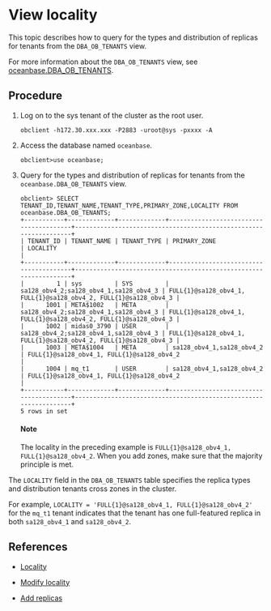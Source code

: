 # View locality

This topic describes how to query for the types and distribution of replicas for tenants from the `DBA_OB_TENANTS` view. 

For more information about the `DBA_OB_TENANTS` view, see [oceanbase.DBA_OB_TENANTS](../../../../7.reference/5.system-reference/4.system-overview-of-mysql-mode/2.dictionary-view-of-mysql-mode/58.oceanbase-dba_ob_tenants-of-mysql-mode.md). 

## Procedure

1. Log on to the sys tenant of the cluster as the root user. 

   ```shell
   obclient -h172.30.xxx.xxx -P2883 -uroot@sys -pxxxx -A
   ```

2. Access the database named `oceanbase`. 

   ```shell
   obclient>use oceanbase;
   ```

3. Query for the types and distribution of replicas for tenants from the `oceanbase.DBA_OB_TENANTS` view. 

   ```shell
   obclient> SELECT TENANT_ID,TENANT_NAME,TENANT_TYPE,PRIMARY_ZONE,LOCALITY FROM oceanbase.DBA_OB_TENANTS;
   +-----------+-------------+-------------+----------------------------------------+------------------------------------------------------------------+
   | TENANT_ID | TENANT_NAME | TENANT_TYPE | PRIMARY_ZONE                           | LOCALITY                                                         |
   +-----------+-------------+-------------+----------------------------------------+------------------------------------------------------------------+
   |         1 | sys         | SYS         | sa128_obv4_2;sa128_obv4_1,sa128_obv4_3 | FULL{1}@sa128_obv4_1, FULL{1}@sa128_obv4_2, FULL{1}@sa128_obv4_3 |
   |      1001 | META$1002   | META        | sa128_obv4_2;sa128_obv4_1,sa128_obv4_3 | FULL{1}@sa128_obv4_1, FULL{1}@sa128_obv4_2, FULL{1}@sa128_obv4_3 |
   |      1002 | midas0_3790 | USER        | sa128_obv4_2;sa128_obv4_1,sa128_obv4_3 | FULL{1}@sa128_obv4_1, FULL{1}@sa128_obv4_2, FULL{1}@sa128_obv4_3 |
   |      1003 | META$1004   | META        | sa128_obv4_1,sa128_obv4_2              | FULL{1}@sa128_obv4_1, FULL{1}@sa128_obv4_2                       |
   |      1004 | mq_t1       | USER        | sa128_obv4_1,sa128_obv4_2              | FULL{1}@sa128_obv4_1, FULL{1}@sa128_obv4_2                       |
   +-----------+-------------+-------------+----------------------------------------+------------------------------------------------------------------+
   5 rows in set
   ```
   
   <main id="notice" type='explain'>
     <h4>Note</h4>
     <p>The locality in the preceding example is <code>FULL{1}@sa128_obv4_1, FULL{1}@sa128_obv4_2</code>. When you add zones, make sure that the majority principle is met.</p>
   </main>

The `LOCALITY` field in the `DBA_OB_TENANTS` table specifies the replica types and distribution tenants cross zones in the cluster. 

For example, `LOCALITY = 'FULL{1}@sa128_obv4_1, FULL{1}@sa128_obv4_2'` for the `mq_t1` tenant indicates that the tenant has one full-featured replica in both `sa128_obv4_1` and `sa128_obv4_2`. 

## References

* [Locality](../1.locality-overview.md)

* [Modify locality](2.modify-locality.md)

* [Add replicas](3.add-replica.md)

